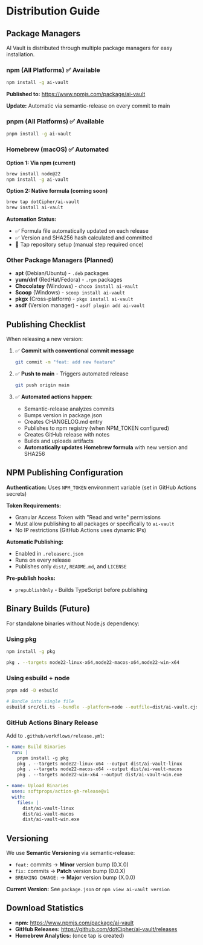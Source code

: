 # Distribution Guide

## Package Managers

AI Vault is distributed through multiple package managers for easy installation.

### npm (All Platforms) ✅ Available

```bash
npm install -g ai-vault
```

**Published to:** https://www.npmjs.com/package/ai-vault

**Update:** Automatic via semantic-release on every commit to main

### pnpm (All Platforms) ✅ Available

```bash
pnpm install -g ai-vault
```

### Homebrew (macOS) ✅ Automated

**Option 1: Via npm (current)**

```bash
brew install node@22
npm install -g ai-vault
```

**Option 2: Native formula (coming soon)**

```bash
brew tap dotCipher/ai-vault
brew install ai-vault
```

**Automation Status:**

- ✅ Formula file automatically updated on each release
- ✅ Version and SHA256 hash calculated and committed
- 🚧 Tap repository setup (manual step required once)

### Other Package Managers (Planned)

- **apt** (Debian/Ubuntu) - `.deb` packages
- **yum/dnf** (RedHat/Fedora) - `.rpm` packages
- **Chocolatey** (Windows) - `choco install ai-vault`
- **Scoop** (Windows) - `scoop install ai-vault`
- **pkgx** (Cross-platform) - `pkgx install ai-vault`
- **asdf** (Version manager) - `asdf plugin add ai-vault`

## Publishing Checklist

When releasing a new version:

1. ✅ **Commit with conventional commit message**

   ```bash
   git commit -m "feat: add new feature"
   ```

2. ✅ **Push to main** - Triggers automated release

   ```bash
   git push origin main
   ```

3. ✅ **Automated actions happen**:
   - Semantic-release analyzes commits
   - Bumps version in package.json
   - Creates CHANGELOG.md entry
   - Publishes to npm registry (when NPM_TOKEN configured)
   - Creates GitHub release with notes
   - Builds and uploads artifacts
   - **Automatically updates Homebrew formula** with new version and SHA256

## NPM Publishing Configuration

**Authentication:** Uses `NPM_TOKEN` environment variable (set in GitHub Actions secrets)

**Token Requirements:**

- Granular Access Token with "Read and write" permissions
- Must allow publishing to all packages or specifically to `ai-vault`
- No IP restrictions (GitHub Actions uses dynamic IPs)

**Automatic Publishing:**

- Enabled in `.releaserc.json`
- Runs on every release
- Publishes only `dist/`, `README.md`, and `LICENSE`

**Pre-publish hooks:**

- `prepublishOnly` - Builds TypeScript before publishing

## Binary Builds (Future)

For standalone binaries without Node.js dependency:

### Using pkg

```bash
npm install -g pkg

pkg . --targets node22-linux-x64,node22-macos-x64,node22-win-x64
```

### Using esbuild + node

```bash
pnpm add -D esbuild

# Bundle into single file
esbuild src/cli.ts --bundle --platform=node --outfile=dist/ai-vault.cjs
```

### GitHub Actions Binary Release

Add to `.github/workflows/release.yml`:

```yaml
- name: Build Binaries
  run: |
    pnpm install -g pkg
    pkg . --targets node22-linux-x64 --output dist/ai-vault-linux
    pkg . --targets node22-macos-x64 --output dist/ai-vault-macos
    pkg . --targets node22-win-x64 --output dist/ai-vault-win.exe

- name: Upload Binaries
  uses: softprops/action-gh-release@v1
  with:
    files: |
      dist/ai-vault-linux
      dist/ai-vault-macos
      dist/ai-vault-win.exe
```

## Versioning

We use **Semantic Versioning** via semantic-release:

- `feat:` commits → **Minor** version bump (0.X.0)
- `fix:` commits → **Patch** version bump (0.0.X)
- `BREAKING CHANGE:` → **Major** version bump (X.0.0)

**Current Version:** See `package.json` or `npm view ai-vault version`

## Download Statistics

- **npm:** https://www.npmjs.com/package/ai-vault
- **GitHub Releases:** https://github.com/dotCipher/ai-vault/releases
- **Homebrew Analytics:** (once tap is created)
